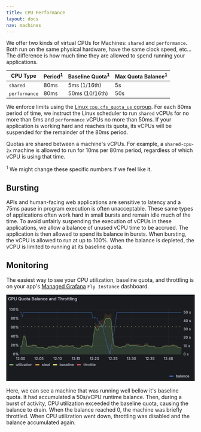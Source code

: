 ```yaml
---
title: CPU Performance
layout: docs
nav: machines
---
```


We offer two kinds of virtual CPUs for Machines: `shared` and `performance`. Both run on the same physical hardware, have the same clock speed, etc... The difference is how much time they are allowed to spend running your applications.


CPU Type      | Period<sup>1</sup> | Baseline Quota<sup>1</sup> | Max Quota Balance<sup>1</sup>
--------      | ------ | -------------- | -----------------
`shared`      | 80ms   | 5ms (1/16th)   | 5s
`performance` | 80ms   | 50ms (10/16th) | 50s

We enforce limits using the [Linux `cpu.cfs_quota_us` cgroup](https://www.kernel.org/doc/Documentation/scheduler/sched-bwc.rst). For each 80ms period of time, we instruct the Linux scheduler to run `shared` vCPUs for no more than 5ms and `performance` vCPUs no more than 50ms. If your application is working hard and reaches its quota, its vCPUs will be suspended for the remainder of the 80ms period.

Quotas are shared between a machine's vCPUs. For example, a `shared-cpu-2x` machine is allowed to run for 10ms per 80ms period, regardless of which vCPU is using that time.

<sup>1</sup> We might change these specific numbers if we feel like it.

## Bursting

APIs and human-facing web applications are sensitive to latency and a 75ms pause in program execution is often unacceptable. These same types of applications often work hard in small bursts and remain idle much of the time. To avoid unfairly suspending the execution of vCPUs in these applications, we allow a balance of unused vCPU time to be accrued. The application is then allowed to spend its balance in bursts. When bursting, the vCPU is allowed to run at up to 100%. When the balance is depleted, the vCPU is limited to running at its baseline quota.

## Monitoring

The easiest way to see your CPU utilization, baseline quota, and throttling is on your app's [Managed Grafana](/docs/monitoring/metrics/#managed-grafana) `Fly Instance` dashboard.

![chart showing CPU utilization, steal, baseline, and throttling](../images/cpu-quota.webp)

Here, we can see a machine that was running well bellow it's baseline quota. It had accumulated a 50s/vCPU runtime balance. Then, during a burst of activity, CPU utilization exceeded the baseline quota, causing the balance to drain. When the balance reached 0, the machine was briefly throttled. When CPU utilization went down, throttling was disabled and the balance accumulated again.
